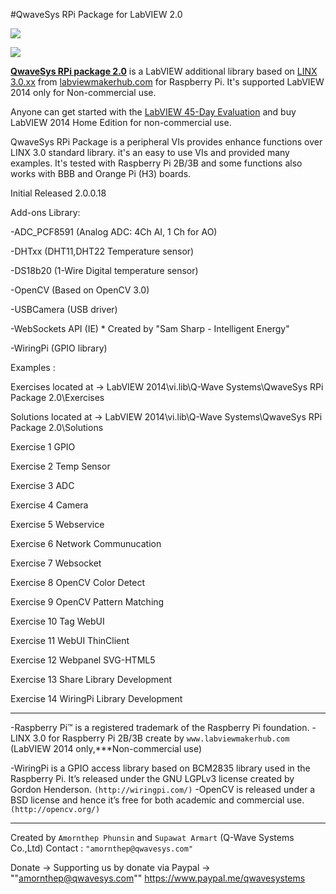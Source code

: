 #QwaveSys RPi Package for LabVIEW 2.0

![](http://ftp.qwavesys.com/tmp_pics/Rpi003.png)

![](http://ftp.qwavesys.com/tmp_pics/Rpi001.png)

[**QwaveSys RPi package 2.0**](https://github.com/QWaveSystems/QwaveSys-RPi-Package_2.0) is a LabVIEW additional library based on [LINX 3.0.xx](http://sine.ni.com/nips/cds/view/p/lang/en/nid/212478) from [labviewmakerhub.com](https://www.labviewmakerhub.com) for Raspberry Pi. It's supported LabVIEW 2014 only for Non-commercial use.

Anyone can get started with the [LabVIEW 45-Day Evaluation](http://ftp.ni.com/support/softlib/labview/labview_development_system/2014%20SP1/2014sp1LV-WinEng.exe) and buy LabVIEW 2014 Home Edition for non-commercial use. 

QwaveSys RPi Package is a peripheral VIs provides enhance functions over LINX 3.0 standard library. it's an easy to use VIs and provided many examples. It's tested with Raspberry Pi 2B/3B and some functions also works with BBB and Orange Pi (H3) boards.

Initial Released 
2.0.0.18

Add-ons Library:

-ADC_PCF8591 (Analog ADC: 4Ch AI, 1 Ch for AO)

-DHTxx (DHT11,DHT22 Temperature sensor)

-DS18b20 (1-Wire Digital temperature sensor)

-OpenCV (Based on OpenCV 3.0)

-USBCamera (USB driver)

-WebSockets API (IE) * Created by "Sam Sharp - Intelligent Energy"

-WiringPi (GPIO library)

Examples :

Exercises located at -> LabVIEW 2014\vi.lib\Q-Wave Systems\QwaveSys RPi Package 2.0\Exercises

Solutions located at -> LabVIEW 2014\vi.lib\Q-Wave Systems\QwaveSys RPi Package 2.0\Solutions

Exercise 1 GPIO

Exercise 2 Temp Sensor

Exercise 3 ADC

Exercise 4 Camera

Exercise 5 Webservice

Exercise 6 Network Communucation

Exercise 7 Websocket

Exercise 8 OpenCV Color Detect

Exercise 9 OpenCV Pattern Matching

Exercise 10 Tag WebUI

Exercise 11 WebUI ThinClient

Exercise 12 Webpanel SVG-HTML5

Exercise 13 Share Library Development

Exercise 14 WiringPi Library Development

------------------------------------------------------------------

-Raspberry Pi™ is a registered trademark of the Raspberry Pi foundation.
-LINX 3.0 for Raspberry Pi 2B/3B create by `www.labviewmakerhub.com` (LabVIEW 2014 only,***Non-commercial use)

-WiringPi is a GPIO access library based on BCM2835 library used in the Raspberry Pi. It’s released under the GNU LGPLv3 license created by Gordon Henderson. `(http://wiringpi.com/)`
-OpenCV is released under a BSD license and hence it’s free for both academic and commercial use. `(http://opencv.org/)`

------------------------------------------------------------------
Created by `Amornthep Phunsin` and `Supawat Armart` (Q-Wave Systems Co.,Ltd)
Contact : `"amornthep@qwavesys.com"`

Donate -> Supporting us by donate via Paypal -> ""amornthep@qwavesys.com""
https://www.paypal.me/qwavesystems
